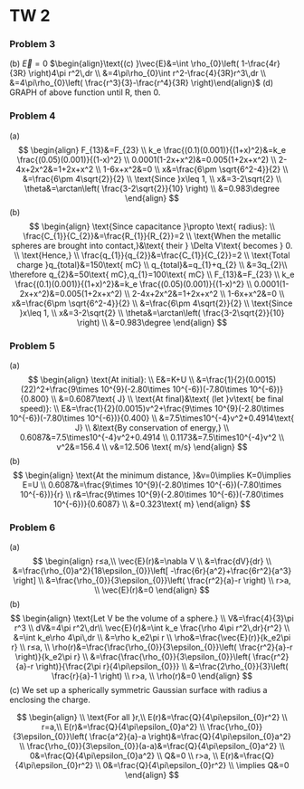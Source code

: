 # TW 2
### Problem 3
(b) $\vec{E}=0$
$\begin{align}\text{(c) }\vec{E}&=\int \rho_{0}\left( 1-\frac{4r}{3R} \right)4\pi r^2\,dr \\ &=4\pi\rho_{0}\int r^2-\frac{4}{3R}r^3\,dr \\ &=4\pi\rho_{0}\left( \frac{r^3}{3}-\frac{r^4}{3R} \right)\end{align}$
(d) GRAPH of above function until R, then 0.

### Problem 4
(a)
$$
\begin{align}
F_{13}&=F_{23} \\
k_e \frac{(0.1)(0.001)}{(1+x)^2}&=k_e \frac{(0.05)(0.001)}{(1-x)^2} \\
0.0001(1-2x+x^2)&=0.005(1+2x+x^2) \\
2-4x+2x^2&=1+2x+x^2 \\
1-6x+x^2&=0 \\
x&=\frac{6\pm \sqrt{6^2-4}}{2} \\
&=\frac{6\pm 4\sqrt{2}}{2} \\
\text{Since }x\leq 1, \\
x&=3-2\sqrt{2} \\
\theta&=\arctan\left( \frac{3-2\sqrt{2}}{10} \right) \\
&=0.983\degree
\end{align}
$$
(b)
$$
\begin{align}
\text{Since capacitance }\propto \text{ radius}: \\
\frac{C_{1}}{C_{2}}&=\frac{R_{1}}{R_{2}}=2 \\
\text{When the metallic spheres are brought into contact,}&\text{ their } \Delta V\text{ becomes } 0. \\
\text{Hence,} \\
\frac{q_{1}}{q_{2}}&=\frac{C_{1}}{C_{2}}=2 \\
\text{Total charge }q_{total}&=150\text{ mC} \\
q_{total}&=q_{1}+q_{2} \\
&=3q_{2}\\
\therefore q_{2}&=50\text{ mC},q_{1}=100\text{ mC} \\
F_{13}&=F_{23} \\
k_e \frac{(0.1)(0.001)}{(1+x)^2}&=k_e \frac{(0.05)(0.001)}{(1-x)^2} \\
0.0001(1-2x+x^2)&=0.005(1+2x+x^2) \\
2-4x+2x^2&=1+2x+x^2 \\
1-6x+x^2&=0 \\
x&=\frac{6\pm \sqrt{6^2-4}}{2} \\
&=\frac{6\pm 4\sqrt{2}}{2} \\
\text{Since }x\leq 1, \\
x&=3-2\sqrt{2} \\
\theta&=\arctan\left( \frac{3-2\sqrt{2}}{10} \right) \\
&=0.983\degree
\end{align}
$$
### Problem 5
(a)
$$
\begin{align}
\text{At initial}: \\
E&=K+U \\
&=\frac{1}{2}(0.0015)(22)^2+\frac{9\times 10^{9}(-2.80\times 10^{-6})(-7.80\times 10^{-6})}{0.800} \\
&=0.6087\text{ J} \\
\text{At final}&\text{ (let }v\text{ be final speed)}: \\
E&=\frac{1}{2}(0.0015)v^2+\frac{9\times 10^{9}(-2.80\times 10^{-6})(-7.80\times 10^{-6})}{0.400} \\
&=7.5\times10^{-4}v^2+0.4914\text{ J} \\
&\text{By conservation of energy,} \\
0.6087&=7.5\times10^{-4}v^2+0.4914 \\
0.1173&=7.5\times10^{-4}v^2 \\
v^2&=156.4 \\
v&=12.506 \text{ m/s}
\end{align}
$$
(b)
$$
\begin{align}
\text{At the minimum distance, }&v=0\implies K=0\implies E=U \\
0.6087&=\frac{9\times 10^{9}(-2.80\times 10^{-6})(-7.80\times 10^{-6})}{r} \\
r&=\frac{9\times 10^{9}(-2.80\times 10^{-6})(-7.80\times 10^{-6})}{0.6087} \\
&=0.323\text{ m}
\end{align}
$$
### Problem 6
(a)
$$
\begin{align}
r≤a,\\
\vec{E}(r)&=\nabla V \\
&=\frac{dV}{dr} \\
&=\frac{\rho_{0}a^2}{18\epsilon_{0}}\left[ -\frac{6r}{a^2}+\frac{6r^2}{a^3} \right] \\
&=\frac{\rho_{0}}{3\epsilon_{0}}\left( \frac{r^2}{a}-r \right) \\
r>a, \\
\vec{E}(r)&=0
\end{align}
$$
(b)
$$
\begin{align}
\text{Let V be the volume of a sphere.} \\
V&=\frac{4}{3}\pi r^3 \\
dV&=4\pi r^2\,dr\\
\vec{E}(r)&=\int k_e \frac{\rho 4\pi r^2\,dr}{r^2} \\
&=\int k_e\rho 4\pi\,dr \\
&=\rho k_e2\pi r \\
\rho&=\frac{\vec{E}(r)}{k_e2\pi r} \\
r≤a, \\
\rho(r)&=\frac{\frac{\rho_{0}}{3\epsilon_{0}}\left( \frac{r^2}{a}-r \right)}{k_e2\pi r} \\
&=\frac{\frac{\rho_{0}}{3\epsilon_{0}}\left( \frac{r^2}{a}-r \right)}{\frac{2\pi r}{4\pi\epsilon_{0}}} \\
&=\frac{2\rho_{0}}{3}\left( \frac{r}{a}-1 \right) \\
r>a, \\
\rho(r)&=0
\end{align}
$$
(c)
We set up a spherically symmetric Gaussian surface with radius a enclosing the charge.

$$
\begin{align} \\
\text{For all }r,\\
E(r)&=\frac{Q}{4\pi\epsilon_{0}r^2} \\
r=a,\\
E(r)&=\frac{Q}{4\pi\epsilon_{0}a^2} \\
\frac{\rho_{0}}{3\epsilon_{0}}\left( \frac{a^2}{a}-a \right)&=\frac{Q}{4\pi\epsilon_{0}a^2} \\
\frac{\rho_{0}}{3\epsilon_{0}}(a-a)&=\frac{Q}{4\pi\epsilon_{0}a^2} \\
0&=\frac{Q}{4\pi\epsilon_{0}a^2} \\
Q&=0 \\
r>a, \\
E(r)&=\frac{Q}{4\pi\epsilon_{0}r^2} \\
0&=\frac{Q}{4\pi\epsilon_{0}r^2} \\
\implies Q&=0
\end{align}
$$